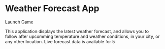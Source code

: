 # Weather Forecast App

<p><a href="https://krisrss.github.io/memory-game/" >Launch Game</a></p>

<p>This application displays the latest weather forecast, and allows you to follow after upcomming temperature and weather conditions, in your city, or any other location. Live forecast data is available for 5  </p>


